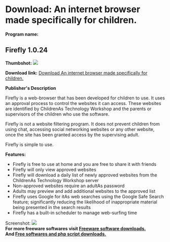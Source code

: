 # Download: An internet browser made specifically for children.

**Program name:**

## Firefly 1.0.24

  
**Thumbshot:** ![](http://www.freewarefiles.com/screenshot/fireflybrowser_md.gif)   
  
**Download link:** [Download An internet browser made specifically for children.](http://freesoftwares.boysofts.com/Firefly_program_23431.html)  
  


**Publisher's Description**  
  


Firefly is a web-browser that has been developed for children to use. It uses an approval process to control the websites it can access. These websites are identified by ChildrenAs Technology Workshop and the parents or supervisors of the children who use the software. 

Firefly is not a website filtering program. It does not prevent children from using chat, accessing social networking websites or any other website, once the site has been granted access by the supervising adult.

Firefly is simple to use. 

**Features:**

  * Firefly is free to use at home and you are free to share it with friends 
  * Firefly will only view approved websites 
  * Firefly will download a daily list of newly approved websites from the ChildrenAs Technology Workshop server 
  * Non-approved websites require an adultAs password 
  * Adults may preview and add additional websites to the approved list 
  * Firefly uses Google for itAs web searches using the Google Safe Search feature; significantly reducing the likelihood of inappropriate material being presented in the search results 
  * Firefly has a built-in scheduler to manage web-surfing time 

  
  
Screenshot: ![](http://www.freewarefiles.com/screenshot/fireflybrowser.gif)   
**For more freeware softwares visit [Freeware software downloads.](http://freesoftwares.boysofts.com/)**   
**And [Free softwares and php script downloads.](http://www.boysofts.com/)**
